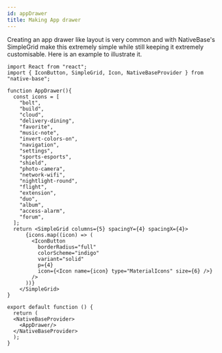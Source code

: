 ```yaml
---
id: appDrawer
title: Making App drawer
---
```


Creating an app drawer like layout is very common and with NativeBase's SimpleGrid make this extremely simple while still keeping it extremely customisable. Here is an example to illustrate it.

```SnackPlayer name=AppDrawer
import React from "react";
import { IconButton, SimpleGrid, Icon, NativeBaseProvider } from "native-base";

function AppDrawer(){
  const icons = [
    "bolt",
    "build",
    "cloud",
    "delivery-dining",
    "favorite",
    "music-note",
    "invert-colors-on",
    "navigation",
    "settings",
    "sports-esports",
    "shield",
    "photo-camera",
    "network-wifi",
    "nightlight-round",
    "flight",
    "extension",
    "duo",
    "album",
    "access-alarm",
    "forum",
  ];
  return <SimpleGrid columns={5} spacingY={4} spacingX={4}>
      {icons.map((icon) => (
        <IconButton
          borderRadius="full"
          colorScheme="indigo"
          variant="solid"
          p={4}
          icon={<Icon name={icon} type="MaterialIcons" size={6} />}
        />
      ))}
    </SimpleGrid>
}

export default function () {
  return (
  <NativeBaseProvider>
    <AppDrawer/>
  </NativeBaseProvider>
  );
}
```
